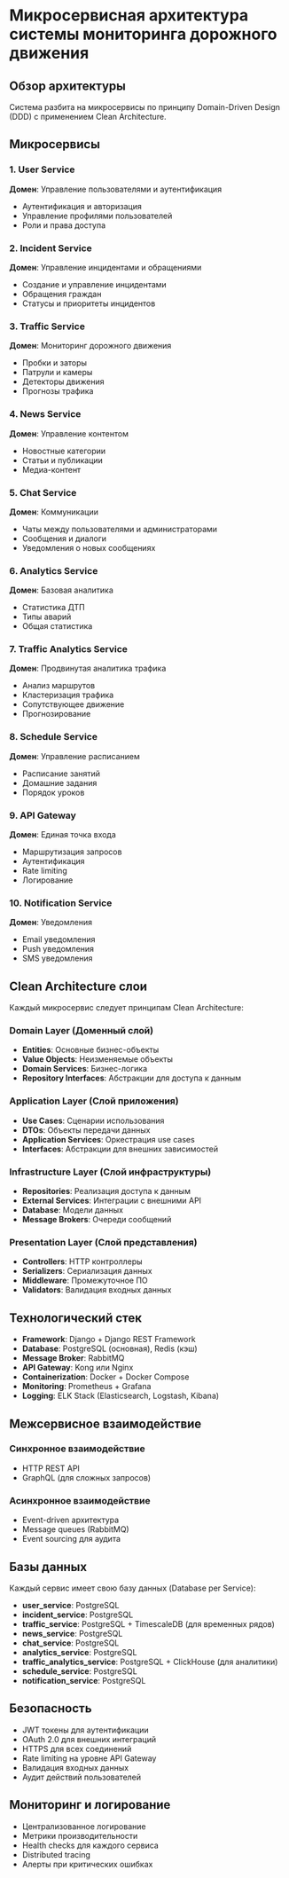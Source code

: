# Микросервисная архитектура системы мониторинга дорожного движения

## Обзор архитектуры

Система разбита на микросервисы по принципу Domain-Driven Design (DDD) с применением Clean Architecture.

## Микросервисы

### 1. User Service
**Домен**: Управление пользователями и аутентификация
- Аутентификация и авторизация
- Управление профилями пользователей
- Роли и права доступа

### 2. Incident Service  
**Домен**: Управление инцидентами и обращениями
- Создание и управление инцидентами
- Обращения граждан
- Статусы и приоритеты инцидентов

### 3. Traffic Service
**Домен**: Мониторинг дорожного движения
- Пробки и заторы
- Патрули и камеры
- Детекторы движения
- Прогнозы трафика

### 4. News Service
**Домен**: Управление контентом
- Новостные категории
- Статьи и публикации
- Медиа-контент

### 5. Chat Service
**Домен**: Коммуникации
- Чаты между пользователями и администраторами
- Сообщения и диалоги
- Уведомления о новых сообщениях

### 6. Analytics Service
**Домен**: Базовая аналитика
- Статистика ДТП
- Типы аварий
- Общая статистика

### 7. Traffic Analytics Service
**Домен**: Продвинутая аналитика трафика
- Анализ маршрутов
- Кластеризация трафика
- Сопутствующее движение
- Прогнозирование

### 8. Schedule Service
**Домен**: Управление расписанием
- Расписание занятий
- Домашние задания
- Порядок уроков

### 9. API Gateway
**Домен**: Единая точка входа
- Маршрутизация запросов
- Аутентификация
- Rate limiting
- Логирование

### 10. Notification Service
**Домен**: Уведомления
- Email уведомления
- Push уведомления
- SMS уведомления

## Clean Architecture слои

Каждый микросервис следует принципам Clean Architecture:

### Domain Layer (Доменный слой)
- **Entities**: Основные бизнес-объекты
- **Value Objects**: Неизменяемые объекты
- **Domain Services**: Бизнес-логика
- **Repository Interfaces**: Абстракции для доступа к данным

### Application Layer (Слой приложения)
- **Use Cases**: Сценарии использования
- **DTOs**: Объекты передачи данных
- **Application Services**: Оркестрация use cases
- **Interfaces**: Абстракции для внешних зависимостей

### Infrastructure Layer (Слой инфраструктуры)
- **Repositories**: Реализация доступа к данным
- **External Services**: Интеграции с внешними API
- **Database**: Модели данных
- **Message Brokers**: Очереди сообщений

### Presentation Layer (Слой представления)
- **Controllers**: HTTP контроллеры
- **Serializers**: Сериализация данных
- **Middleware**: Промежуточное ПО
- **Validators**: Валидация входных данных

## Технологический стек

- **Framework**: Django + Django REST Framework
- **Database**: PostgreSQL (основная), Redis (кэш)
- **Message Broker**: RabbitMQ
- **API Gateway**: Kong или Nginx
- **Containerization**: Docker + Docker Compose
- **Monitoring**: Prometheus + Grafana
- **Logging**: ELK Stack (Elasticsearch, Logstash, Kibana)

## Межсервисное взаимодействие

### Синхронное взаимодействие
- HTTP REST API
- GraphQL (для сложных запросов)

### Асинхронное взаимодействие
- Event-driven архитектура
- Message queues (RabbitMQ)
- Event sourcing для аудита

## Базы данных

Каждый сервис имеет свою базу данных (Database per Service):
- **user_service**: PostgreSQL
- **incident_service**: PostgreSQL  
- **traffic_service**: PostgreSQL + TimescaleDB (для временных рядов)
- **news_service**: PostgreSQL
- **chat_service**: PostgreSQL
- **analytics_service**: PostgreSQL
- **traffic_analytics_service**: PostgreSQL + ClickHouse (для аналитики)
- **schedule_service**: PostgreSQL
- **notification_service**: PostgreSQL

## Безопасность

- JWT токены для аутентификации
- OAuth 2.0 для внешних интеграций
- HTTPS для всех соединений
- Rate limiting на уровне API Gateway
- Валидация входных данных
- Аудит действий пользователей

## Мониторинг и логирование

- Централизованное логирование
- Метрики производительности
- Health checks для каждого сервиса
- Distributed tracing
- Алерты при критических ошибках

